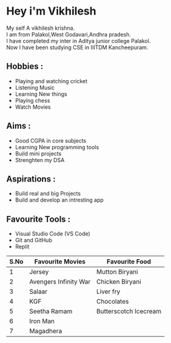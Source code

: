 # Hey i'm Vikhilesh
My self A vikhilesh krishna.  
 I am from Palakol,West Godavari,Andhra pradesh.  
 I have completed my inter in Aditya junior college Palakol.  
 Now I have been studying CSE in IIITDM Kancheepuram.  

## Hobbies :   
- Playing and watching cricket
- Listening Music
- Learning New things
- Playing chess
- Watch Movies  

## Aims :
- Good CGPA in core subjects
- Learning New programming tools
- Build mini projects
- Strenghten my DSA

## Aspirations : 
- Build real and big Projects
- Build and develop an intresting app 


## Favourite Tools : 
- Visual Studio Code (VS Code)
- Git and GitHub
- Replit


| S.No | Favourite Movies | Favourite Food |
| ---- | ------| ------ |
| 1 | Jersey | Mutton Biryani |
| 2 | Avengers Infinity War | Chicken Biryani |
| 3 | Salaar | Liver fry |
| 4 | KGF | Chocolates |
| 5 | Seetha Ramam | Butterscotch Icecream |
| 6 | Iron Man |   |
| 7 | Magadhera | |
